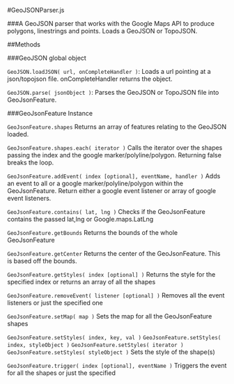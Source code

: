 #GeoJSONParser.js

###A GeoJSON parser that works with the Google Maps API to produce polygons, linestrings and points. Loads a GeoJSON or TopoJSON.

##Methods

###GeoJSON global object

`GeoJSON.loadJSON( url, onCompleteHandler )`: Loads a url pointing at a json/topojson file. onCompleteHandler returns the object.

`GeoJSON.parse( jsonObject )`: Parses the GeoJSON or TopoJSON file into GeoJsonFeature.

###GeoJsonFeature Instance

`GeoJsonFeature.shapes`
Returns an array of features relating to the GeoJSON loaded.

`GeoJsonFeature.shapes.each( iterator )`
Calls the iterator over the shapes passing the index and the google marker/polyline/polygon.  Returning false breaks the loop.

`GeoJsonFeature.addEvent( index [optional], eventName, handler )`
Adds an event to all or a google marker/polyline/polygon within the GeoJsonFeature. Return either a google event listener or array of google event listeners.

`GeoJsonFeature.contains( lat, lng )`
Checks if the GeoJsonFeature contains the passed lat,lng or Google.maps.LatLng

`GeoJsonFeature.getBounds`
Returns the bounds of the whole GeoJsonFeature

`GeoJsonFeature.getCenter`
Returns the center of the GeoJsonFeature. This is based off the bounds.

`GeoJsonFeature.getStyles( index [optional] )`
Returns the style for the specified index or returns an array of all the shapes

`GeoJsonFeature.removeEvent( listener [optional] )`
Removes all the event listeners or just the specified one

`GeoJsonFeature.setMap( map )`
Sets the map for all the GeoJsonFeature shapes

`GeoJsonFeature.setStyles( index, key, val )`
`GeoJsonFeature.setStyles( index, styleObject )`
`GeoJsonFeature.setStyles( iterator )`
`GeoJsonFeature.setStyles( styleObject )`
Sets the style of the shape(s)

`GeoJsonFeature.trigger( index [optional], eventName )`
Triggers the event for all the shapes or just the specified
